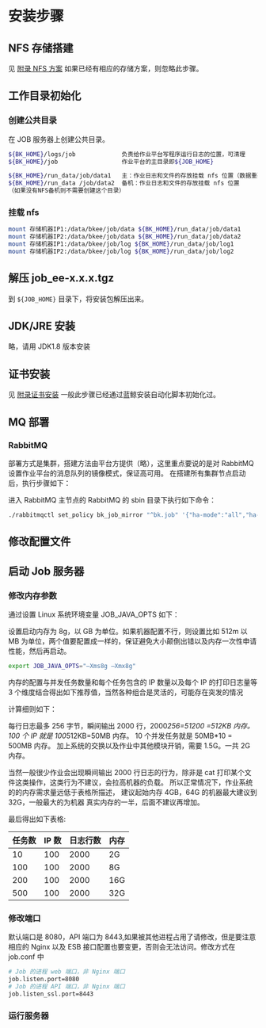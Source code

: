 # 安装步骤

## NFS 存储搭建

见 [附录 NFS 方案](../Appendix/NFSSolution.md) 如果已经有相应的存储方案，则忽略此步骤。

## 工作目录初始化

### 创建公共目录

在 JOB 服务器上创建公共目录。
```bash
${BK_HOME}/logs/job				负责给作业平台写程序运行日志的位置，可清理
${BK_HOME}/job					作业平台的主目录即${JOB_HOME}

${BK_HOME}/run_data/job/data1	主：作业日志和文件的存放挂载 nfs 位置（数据重要不可丢）
${BK_HOME}/run_data /job/data2	备机：作业日志和文件的存放挂载 nfs 位置
（如果没有NFS备机则不需要创建这个目录）
```

### 挂载 nfs

```bash
mount 存储机器IP1:/data/bkee/job/data ${BK_HOME}/run_data/job/data1
mount 存储机器IP2:/data/bkee/job/data ${BK_HOME}/run_data/job/data2
mount 存储机器IP1:/data/bkee/job/log ${BK_HOME}/run_data/job/log1
mount 存储机器IP2:/data/bkee/job/log ${BK_HOME}/run_data/job/log2
```

## 解压 job_ee-x.x.x.tgz

到 `${JOB_HOME}` 目录下，将安装包解压出来。

## JDK/JRE 安装

略，请用 JDK1.8 版本安装

## 证书安装

见 [附录证书安装](../Appendix/CertificatesInstallation.md) 一般此步骤已经通过蓝鲸安装自动化脚本初始化过。

## MQ 部署

### RabbitMQ

部署方式是集群，搭建方法由平台方提供（略），这里重点要说的是对 RabbitMQ 设置作业平台的消息队列的镜像模式，保证高可用。 在搭建所有集群节点启动后，执行步骤如下：

进入 RabbitMQ 主节点的 RabbitMQ 的 sbin 目录下执行如下命令：

```bash
./rabbitmqctl set_policy bk_job_mirror "^bk.job" '{"ha-mode":"all","ha-sync-mode":"automatic"}'
```

## 修改配置文件

## 启动 Job 服务器

### 修改内存参数


通过设置 Linux 系统环境变量 JOB_JAVA_OPTS 如下：

设置启动内存为 8g，以 GB 为单位。如果机器配置不行，则设置比如 512m 以 MB 为单位，两个值要配置成一样的，保证避免大小颠倒出错以及内存一次性申请性能，然后再启动。

```bash
export JOB_JAVA_OPTS="–Xms8g –Xmx8g"
```

内存的配置与并发任务数量和每个任务包含的 IP 数量以及每个 IP 的打印日志量等 3 个维度结合得出如下推荐值，当然各种组合是灵活的，可能存在突发的情况

计算细则如下：

每行日志最多 256 字节，瞬间输出 2000 行，2000*256=51200 =512KB 内存。
100 个 IP 就是 100*512KB=50MB 内存。
10 个并发任务就是 50MB*10 = 500MB 内存。 加上系统的交换以及作业中其他模块开销，需要 1.5G。一共 2G 内存。

当然一般很少作业会出现瞬间输出 2000 行日志的行为，除非是 cat 打印某个文件这类操作，这类行为不建议，会拉高机器的负载。 所以正常情况下，作业系统的的内存需求量远低于表格所描述， 建议起始内存 4GB，64G 的机器最大建议到 32G，一般最大的为机器 真实内存的一半，后面不建议再增加。

最后得出如下表格:

| 任务数 | IP 数 | 日志行数 | 内存 |
|--|--|--|--|
| 10  | 100 | 2000 | 2G  |
| 100 | 100 | 2000 | 8G  |
| 200 | 100 | 2000 | 16G |
| 500 | 100 | 2000 | 32G |

### 修改端口

默认端口是 8080，API 端口为 8443,如果被其他进程占用了请修改，但是要注意相应的 Nginx 以及 ESB 接口配置也要变更，否则会无法访问。修改方式在 job.conf 中
```bash
# Job 的进程 web 端口，非 Nginx 端口
job.listen.port=8080
# Job 的进程 API 端口，非 Nginx 端口
job.listen_ssl.port=8443
```

### 运行服务器
